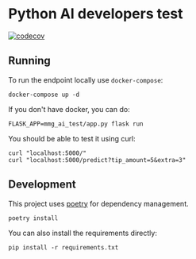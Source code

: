 # Python AI developers test
[![codecov](https://codecov.io/gh/stradivari96/mmg-ai-test/branch/main/graph/badge.svg?token=NKCRH5K75Y)](https://codecov.io/gh/stradivari96/mmg-ai-test)

## Running
To run the endpoint locally use `docker-compose`:
```
docker-compose up -d
```
If you don't have docker, you can do:
```
FLASK_APP=mmg_ai_test/app.py flask run
```
You should be able to test it using curl:
```
curl "localhost:5000/"
curl "localhost:5000/predict?tip_amount=5&extra=3"
```

## Development
This project uses [poetry](https://python-poetry.org/) for dependency management.
```
poetry install
```
You can also install the requirements directly:
```
pip install -r requirements.txt
```
